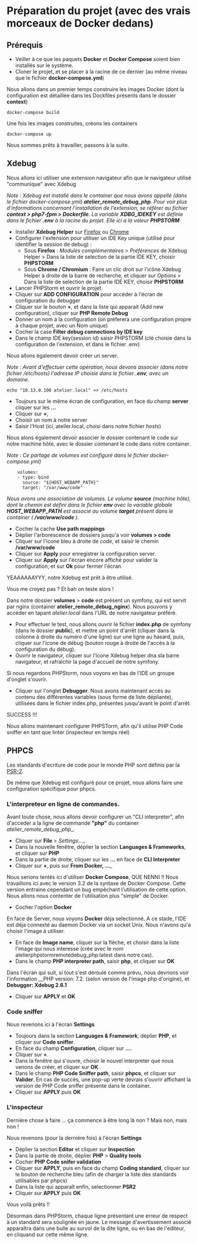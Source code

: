# Préparation du projet (avec des vrais morceaux de Docker dedans)

## Prérequis

* Veiller à ce que les paquets __Docker__ et __Docker Compose__ soient bien installés sur le système.
* Cloner le projet, et se placer à la racine de ce dernier (au même niveau que le fichier __docker-compose.yml__)

Nous allons dans un premier temps construire les images Docker (dont la configuration est détaillée dans les Dockfiles présents dans le dossier __context__)

    docker-compose build
    
Une fois les images construites, créons les containers

    docker-compose up
  
Nous sommes prêts à travailler, passons à la suite.

## Xdebug  

Nous allons ici utiliser une extension navigateur afin que le navigateur utilisé "communique" avec Xdebug

_Note : Xdebug est installé dans le container que nous avons appellé (dans le fichier docker-compose.yml) __atelier_remote_debug_php__. Pour voir plus d'informations concernant l'installation
de l'extension, se référer au fichier __context > php7-fpm > Dockerfile__. La variable __XDBG_IDEKEY__ est définie dans le fichier __.env__ à la racine du projet. Elle ici a la valeur __PHPSTORM___

* Installer __Xdebug Helper__ sur [Firefox](https://addons.mozilla.org/en-US/firefox/addon/xdebug-helper-for-firefox/) ou [Chrome](https://chrome.google.com/webstore/detail/xdebug-helper/eadndfjplgieldjbigjakmdgkmoaaaoc)
* Configurer l'extension pour utiliser un IDE Key unique (utilisé pour identifier la session de debug) :
    * Sous __Firefox__ : _Modules complémentaires_ > _Préférences_ de Xdebug Helper > Dans la liste de selection de la partie IDE KEY, choisir __PHPSTORM__
    * Sous __Chrome / Chromium__ : Faire un clic droit sur l'icône Xdebug Helper à droite de la barre de recherche, et cliquer sur _Options_ > Dans la liste de selection de la partie IDE KEY, choisir __PHPSTORM__
* Lancer PHPStorm et ouvrir le projet.
* Cliquer sur __ADD CONFIGURATION__ pour accéder à l'écran de configuration du debugger
* Cliquer sur le bouton __+__, et dans la liste qui apparait (Add new configuration), cliquer sur __PHP Remote Debug__
* Donner un nom à la configuration (on préferera une configuration propre à chaque projet, avec un Nom unique)
* Cocher la case __Filter debug connections by IDE key__
* Dans le champ IDE key(session id) saisir PHPSTORM (clé choisie dans la configuration de l'extension, et dans le fichier .env)

Nous allons également devoir créer un server.

_Note : Avant d'effectuer cette opération, nous devons associer (dans notre fichier /etc/hosts) l'adresse IP choisie dans le fichier __.env__, avec un domaine._

    echo "10.13.0.100 atelier.local" >> /etc/hosts
    
* Toujours sur le même écran de configuration, en face du champ __server__ cliquer sur les __...__
* Cliquer sur __+__,
* Choisir un nom à notre server
* Saisir l'Host (ici, atelier.local, choisi dans notre fichier _hosts_)

Nous alons également devoir associer le dossier contenant le code sur notre machine hôte, avec le dossier contenant le code dans notre container.

_Note : Ce partage de volumes est configuré dans le fichier docker-compose.yml)_

        volumes:
        - type: bind
          source: "${HOST_WEBAPP_PATH}"
          target: "/var/www/code"
          
_Nous avons une association de volumes. Le volume __source__ (machine hôte), dont le chemin est défini dans le fichier __env__ avec la variable globale __HOST_WEBAPP_PATH__
est associé au volume __target__ présent dans le container ( __/var/www/code__ )._

* Cocher la cache __Use path mappings__
* Déplier l'arborescence de dossiers jusqu'a voir __volumes > code__
* Cliquer sur l'icone bleu à droite de _code_, et saisir le chemin __/var/www/code__
* Cliquer sur __Apply__ pour enregistrer la configuration server.
* Cliquer sur __Apply__ sur l'écran encore affiché pour valider la configuration, et sur __Ok__ pour fermer l'écran.

YEAAAAAAYYY, notre Xdebug est prêt à être utilisé.

Vous me croyez pas ? Et bah on teste alors !

Dans notre dossier __volumes__ > __code__ est présent un symfony, qui est servit par nginx (container __atelier_remote_debug_nginx__). Nous pouvons
y accéder en tapant _atelier.local_ dans l'URL de notre navigateur préféré.

* Pour effectuer le test, nous allons ouvrir le fichier __index.php__ de symfony (dans le dossier __public__), et mettre un point d'arrêt (cliquer
dans la colonne à droite du numéro d'une ligne) sur une ligne au hasard, puis, cliquer sur l'icone de débug (bouton rouge à droite de l'accès à la configuration du débug).
* Ouvrir le navigateur, cliquer sur l'îcone Xdebug helper dna sla barre navigateur, et rafraîchir la page d'accueil de notre symfony.

Si nous regardons PHPStorm, nous voyons en bas de l'IDE un groupe d'onglet s'ouvrir. 

* Cliquer sur l'onglet __Debugger__. Nous avons maintenant accès au contenu des différentes variables (sous forme de liste dépliante), utilisées dans le fichier index.php, présentes jusqu'avant le point d'arrêt.

SUCCESS !!!

Nous allons maintenant configurer PHPSTorm, afin qu'il utilise PHP Code sniffer en tant que linter (inspecteur en temps réel)

## PHPCS

Les standards d'ecriture de code pour le monde PHP sont définis par la [PSR-2](https://www.php-fig.org/psr/psr-2/).

De même que Xdebug est configuré pour ce projet, nous allons faire une configuration spécifique pour phpcs.

### L'interpreteur en ligne de commandes.

Avant toute chose, nous allons devoir configurer un "CLI interpreter", afin d'acceder a la ligne de commande __"php"__ du container _atelier_remote_debug_php__.

* Cliquer sur __File__ > _Settings...__
* Dans la nouvelle fenêtre, déplier la section __Languages & Frameworks__, et cliquer sur __PHP__
* Dans la partie de droite, cliquer sur les __...__ en face de __CLI Interpreter__
* Cliquer sur __+__, puis sur __From Docker, ...___

Nous serions tentés ici d'utiliser __Docker Compose__, QUE NENNI !! Nous travaillons ici avec le version 3.2 de la
syntaxe de Docker Compose. Cette version entraine cependant un bug empêchant l'utilisation de cette option. Nous allons
nous contenter de l'utilisation plus "simple" de Docker.

* Cocher l'option __Docker__

En face de Server, nous voyons __Docker__ déja selectionné. A ce stade, l'IDE est déja connexté au daemon Docker via
un socket Unix. Nous n'avons qu'a choisir l'image à utiliser.

* En face de __Image name__, cliquer sur la flèche, et choisir dans la liste l'image qui nous interesse (crée avec le nom atelierphpstormremotedebug_php:latest
dans notre cas).
* Dans le champ __PHP interpreter path__, saisir __php__, et cliquer sur __OK__

Dans l'écran qui suit, si tout s'est déroulé comme prévu, nous devrions voir l'information __PHP version: 7.2.<qqch> (selon version de l'image php d'origine),
et __Debugger: Xdebug 2.6.1__

* Cliquer sur __APPLY__ et __OK__

### Code sniffer

Nous revenons ici à l'écran __Settings__

* Toujours dans la section __Languages & Framework__, déplier __PHP__, et cliquer sur __Code sniffer__.
* En face du champ __Configuration__, cliquer sur __...__.
* Cliquer sur __+__.
* Dans la fenêtre qui s'ouvre, choisir le nouvel interpreter que nous venons de créer, et cliquer sur __OK__.
* Dans le champ __PHP Code Sniffer path__, saisir __phpcs__, et cliquer sur __Valider__. En cas de succès,
une pop-up verte devrais s'ouvrir affichant la version de PHP Code sniffer présente dans le container.
* Cliquer sur __APPLY__ puis __OK__

### L'inspecteur

Dernière chose à faire ... ça commence à être long là non ? Mais non, mais non !

Nous revenons (pour la dernière fois) à l'écran __Settings__

* Déplier la section __Editor__ et cliquer sur __Inspection__
* Dans la partie de droite, déplier __PHP__ > __Quality tools__
* Cocher __PHP Code snifer validation__
* Cliquer sur __APPLY__, puis en face du champ __Coding standard__, cliquer sur le bouton de recherche bleu (afin de charger la liste des standards utilisables par phpcs)
* Dans la liste qui apparaît enfin, selectionner __PSR2__
* Cliquer sur __APPLY__ puis __OK__

Vous voilà prêts !!

Désormais dans PHPStorm, chaque ligne présentant une erreur de respect à un standard sera soulignée en jaune. Le message
d'avertissement associé apparaîtra dans une bulle au survol de la dite ligne, ou en bas de l'editeur, en cliquand sur cette même ligne.